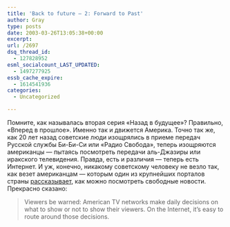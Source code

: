 ```yaml
---
title: 'Back to future — 2: Forward to Past'
author: Gray
type: posts
date: 2003-03-26T13:05:38+00:00
excerpt:
url: /2697
dsq_thread_id:
  - 127828952
esml_socialcount_LAST_UPDATED:
  - 1497277925
essb_cache_expire:
  - 1614541936
categories:
  - Uncategorized

---
```








Помните, как называлась вторая серия &#171;Назад в будущее&#187;? Правильно, &#171;Вперед в прошлое&#187;. Именно так и движется Америка. Точно так же, как 20 лет назад советские люди изощрялись в приеме передач Русской службы Би-Би-Си или &#171;Радио Свобода&#187;, теперь изощряются американцы &#8212; пытаясь посмотреть передачи аль-Джазиры или иракского телевидения. Правда, есть и различия &#8212; теперь есть Интернет. И уж, конечно, никакому советскому человеку не везло так, как везет американцам &#8212; которым один из крупнейших порталов страны <a href="http://slate.msn.com/id/2080681/" target="_blank">рассказывает</a>, как можно посмотреть свободные новости. Прекрасно сказано:

> Viewers be warned: American TV networks make daily decisions on what to show or not to show their viewers. On the Internet, it&#8217;s easy to route around those decisions.